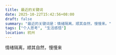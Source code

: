 ```yaml
---
title: 最近的关键词
date: 2025-10-22T15:42:56+08:00
draft: false
summary: "最近的关键词是：情绪隔离，顺其自然，慢慢来。"
tags: ["个人思考", "生活感悟"]
location: 杭州
---
```


情绪隔离，顺其自然，慢慢来
